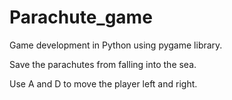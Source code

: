 # Parachute_game
Game development in Python using pygame library.

Save the parachutes from falling into the sea.

Use A and D to move the player left and right.


